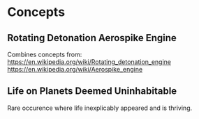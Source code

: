# Concepts

## Rotating Detonation Aerospike Engine
Combines concepts from:
https://en.wikipedia.org/wiki/Rotating_detonation_engine
https://en.wikipedia.org/wiki/Aerospike_engine

## Life on Planets Deemed Uninhabitable
Rare occurence where life inexplicably appeared and is thriving.
